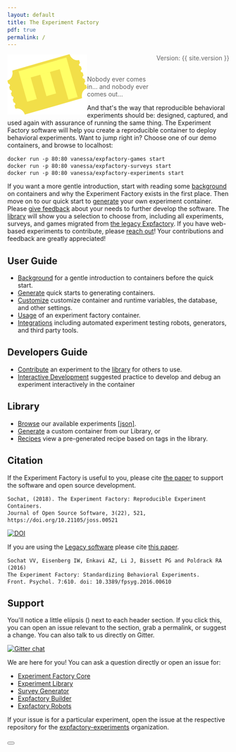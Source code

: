 ```yaml
---
layout: default
title: The Experiment Factory
pdf: true
permalink: /
---
```


<div style="float:right; margin-bottom:50px; color:#666">
Version: {{ site.version }}<br>
</div>

<div>
    <img src="img/expfactoryticketyellow.png" style="float:left">
</div><br><br>

> Nobody ever comes in... and nobody ever comes out...

<p>And that's the way that reproducible behavioral experiments should be: designed, captured, and used again with assurance of running the same thing.
The Experiment Factory software will help you create a reproducible container to deploy behavioral experiments. Want to jump right in? Choose one of our demo containers, and browse to localhost:</p>


```
docker run -p 80:80 vanessa/expfactory-games start
docker run -p 80:80 vanessa/expfactory-surveys start
docker run -p 80:80 vanessa/expfactory-experiments start
```

If you want a more gentle introduction, start with reading some [background](pages/0-background.md) on containers and why the Experiment Factory exists in the first place. Then move on to our quick start to [generate](https://expfactory.github.io/generate#quick-start) your own experiment container. Please [give feedback](https://www.github.com/expfactory/expfactory/issues) about your needs to further develop the software. The [library](https://expfactory.github.io/experiments/) will show you a selection to choose from, including all experiments, surveys, and games migrated from [the legacy Expfactory](https://www.github.com/expfactory/expfactory-experiments). If you have web-based experiments to contribute, please [reach out](https://www.github.com/expfactory/expfactory/issues)! Your contributions and feedback are greatly appreciated!

## User Guide

 - [Background](pages/0-background.md) for a gentle introduction to containers before the quick start.
 - [Generate](pages/1-generate.md) quick starts to generating containers.
 - [Customize](pages/2-customize.md) customize container and runtime variables, the database, and other settings.
 - [Usage](pages/3-usage.md) of an experiment factory container.
 - [Integrations](pages/4-integrations.md) including automated experiment testing robots, generators, and third party tools.

## Developers Guide

 - [Contribute](pages/5-contribute.md) an experiment to the [library](https://www.github.com/expfactory/experiments) for others to use.
 - [Interactive Development](pages/6-develop.md) suggested practice to develop and debug an experiment interactively in the container

## Library

 - [Browse](https://expfactory.github.io/experiments/) our available experiments [[json]](https://expfactory.github.io/experiments/library.json).
 - [Generate](https://expfactory.github.io/experiments/generate) a custom container from our Library, or
 - [Recipes](https://expfactory.github.io/experiments/recipes) view a pre-generated recipe based on tags in the library.


## Citation

If the Experiment Factory is useful to you, please cite [the paper](https://doi.org/10.21105/joss.00521) to support the software and open source development.

```
Sochat, (2018). The Experiment Factory: Reproducible Experiment Containers. 
Journal of Open Source Software, 3(22), 521, https://doi.org/10.21105/joss.00521
```
[![DOI](http://joss.theoj.org/papers/10.21105/joss.00521/status.svg)](https://doi.org/10.21105/joss.00521)

If you are using the [Legacy software](https://expfactory.github.io/v1/) please cite [this paper](https://www.frontiersin.org/articles/10.3389/fpsyg.2016.00610/full).

```
Sochat VV, Eisenberg IW, Enkavi AZ, Li J, Bissett PG and Poldrack RA (2016) 
The Experiment Factory: Standardizing Behavioral Experiments. 
Front. Psychol. 7:610. doi: 10.3389/fpsyg.2016.00610
```

## Support
You'll notice a little eliipsis (<i class="fa fa-ellipsis-h"></i>) next to each header section. If you click this, you can open an issue relevant to the section, grab a permalink, or suggest a change. You can also talk to us directly on Gitter.

[![Gitter chat](https://badges.gitter.im/gitterHQ/gitter.png)](https://gitter.im/expfactory/lobby)

We are here for you! You can ask a question directly or open an issue for:

 - [Experiment Factory Core](https://www.github.com/expfactory/expfactory/issues) 
 - [Experiment Library](https://www.github.com/expfactory/experiments/issues)
 - [Survey Generator](https://www.github.com/expfactory/survey-generator/issues)
 - [Expfactory Builder](https://www.github.com/expfactory/expfactory-builder/issues)
 - [Expfactory Robots](https://www.github.com/expfactory/expfactory-robots/issues)

If your issue is for a particular experiment, open the issue at the respective repository for the [expfactory-experiments](https://www.github.com/expfactory-experiments) organization.

<div>
    <a href="/expfactory/generate"><button class="next-button btn btn-primary"><i class="fa fa-chevron-right"></i> </button></a>
</div><br>
